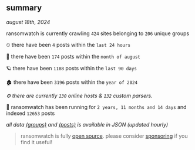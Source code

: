 
## summary
_august 18th, 2024_

ransomwatch is currently crawling `424` sites belonging to `206` unique groups

⏲ there have been `4` posts within the `last 24 hours`

🦈 there have been `174` posts within the `month of august`

🪐 there have been `1188` posts within the `last 90 days`

🏚 there have been `3196` posts within the `year of 2024`

_⚙️ there are currently `130` online hosts & `132` custom parsers._

🦕 ransomwatch has been running for `2 years, 11 months and 14 days` and indexed `12653` posts

_all data  [(groups)](http://ransomwhat.telemetry.ltd/groups) and [(posts)](http://ransomwhat.telemetry.ltd/posts) is available in JSON (updated hourly)_

> ransomwatch is fully [open source](https://github.com/joshhighet/ransomwatch#ransomwatch--). please consider [sponsoring](https://github.com/sponsors/joshhighet) if you find it useful!
